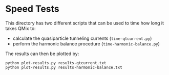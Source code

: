 Speed Tests
===========

This directory has two different scripts that can be used to time how long it takes QMix to:

- calculate the quasiparticle tunneling currents (``time-qtcurrent.py``)
- perform the harmonic balance procedure (``time-harmonic-balance.py``)

The results can then be plotted by:

    python plot-results.py results-qtcurrent.txt
    python plot-results.py results-harmonic-balance.txt
